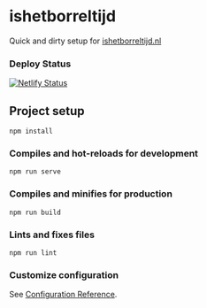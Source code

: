 # ishetborreltijd

Quick and dirty setup for [ishetborreltijd.nl](https://ishetborreltijd.nl)

### Deploy Status
[![Netlify Status](https://api.netlify.com/api/v1/badges/ede94307-11f1-41ca-a43b-5d0a24290bef/deploy-status)](https://app.netlify.com/sites/ishetborreltijd/deploys)

## Project setup
```
npm install
```

### Compiles and hot-reloads for development
```
npm run serve
```

### Compiles and minifies for production
```
npm run build
```

### Lints and fixes files
```
npm run lint
```

### Customize configuration
See [Configuration Reference](https://cli.vuejs.org/config/).
